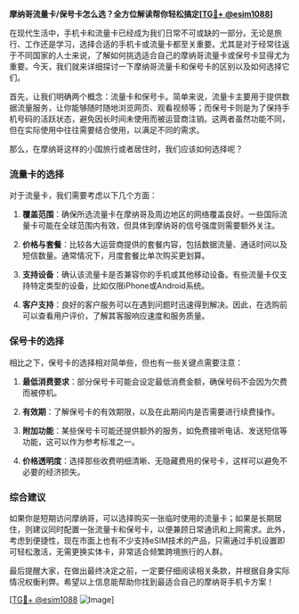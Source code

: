 **摩纳哥流量卡/保号卡怎么选？全方位解读帮你轻松搞定[[TG💪+ @esim1088](https://t.me/s/esim1088)]**

在现代生活中，手机卡和流量卡已经成为我们日常不可或缺的一部分。无论是旅行、工作还是学习，选择合适的手机卡或流量卡都至关重要。尤其是对于经常往返于不同国家的人士来说，了解如何挑选适合自己的摩纳哥流量卡或保号卡显得尤为重要。今天，我们就来详细探讨一下摩纳哥流量卡和保号卡的区别以及如何选择它们。

首先，让我们明确两个概念：流量卡和保号卡。简单来说，流量卡主要用于提供数据流量服务，让你能够随时随地浏览网页、观看视频等；而保号卡则是为了保持手机号码的活跃状态，避免因长时间未使用而被运营商注销。这两者虽然功能不同，但在实际使用中往往需要结合使用，以满足不同的需求。

那么，在摩纳哥这样的小国旅行或者居住时，我们应该如何选择呢？

### 流量卡的选择

对于流量卡，我们需要考虑以下几个方面：

1. **覆盖范围**：确保所选流量卡在摩纳哥及周边地区的网络覆盖良好。一些国际流量卡可能在全球范围内有效，但具体到摩纳哥的信号强度则需要额外关注。
   
2. **价格与套餐**：比较各大运营商提供的套餐内容，包括数据流量、通话时间以及短信数量。通常情况下，月度套餐比单次购买更划算。

3. **支持设备**：确认该流量卡是否兼容你的手机或其他移动设备。有些流量卡仅支持特定类型的设备，比如仅限iPhone或Android系统。

4. **客户支持**：良好的客户服务可以在遇到问题时迅速得到解决。因此，在选购前可以查看用户评价，了解其客服响应速度和服务质量。

### 保号卡的选择

相比之下，保号卡的选择相对简单些，但也有一些关键点需要注意：

1. **最低消费要求**：部分保号卡可能会设定最低消费金额，确保号码不会因为欠费而被停机。

2. **有效期**：了解保号卡的有效期限，以及在此期间内是否需要进行续费操作。

3. **附加功能**：某些保号卡可能还提供额外的服务，如免费接听电话、发送短信等功能，这可以作为参考标准之一。

4. **价格透明度**：选择那些收费明细清晰、无隐藏费用的保号卡，这样可以避免不必要的经济损失。

### 综合建议

如果你是短期访问摩纳哥，可以选择购买一张临时使用的流量卡；如果是长期居住，则建议同时配置一张流量卡和保号卡，以便兼顾日常通讯和上网需求。此外，考虑到便捷性，现在市面上也有不少支持eSIM技术的产品，只需通过手机设置即可轻松激活，无需更换实体卡，非常适合频繁跨境旅行的人群。

最后提醒大家，在做出最终决定之前，一定要仔细阅读相关条款，并根据自身实际情况权衡利弊。希望以上信息能帮助你找到最适合自己的摩纳哥手机卡方案！

[[TG💪+ @esim1088](https://t.me/s/esim1088) ![Image](https://i.postimg.cc/4NQfJmqS/Snipaste-2025-05-13-00-14-12.png)]